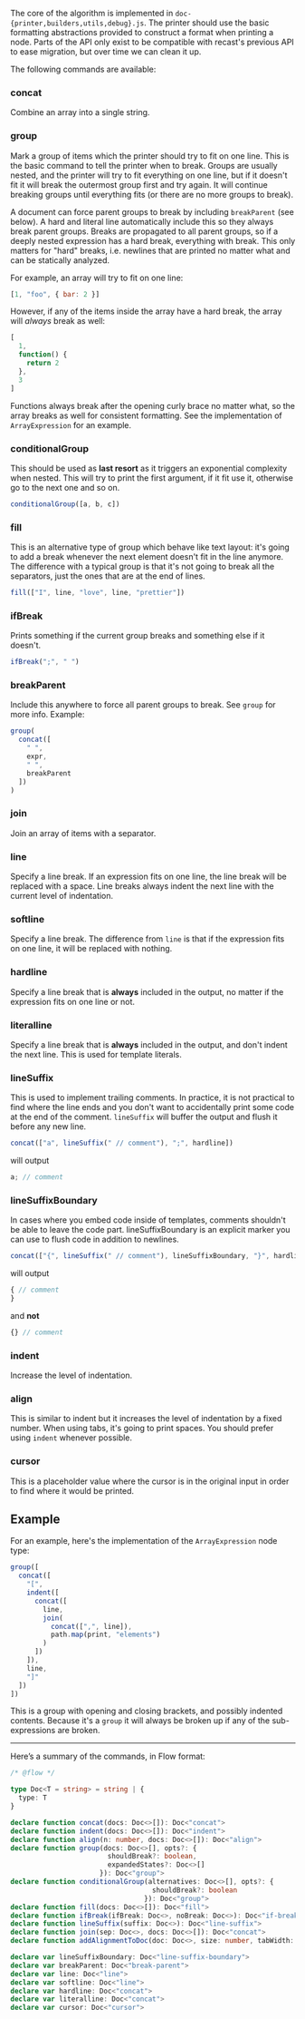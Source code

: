 The core of the algorithm is implemented in `doc-{printer,builders,utils,debug}.js`. The printer should use the basic formatting abstractions provided to construct a format when printing a node. Parts of the API only exist to be compatible with recast's previous API to ease migration, but over time we can clean it up.

The following commands are available:

### concat

Combine an array into a single string.

### group

Mark a group of items which the printer should try to fit on one line. This is the basic command to tell the printer when to break. Groups are usually nested, and the printer will try to fit everything on one line, but if it doesn't fit it will break the outermost group first and try again. It will continue breaking groups until everything fits (or there are no more groups to break).

A document can force parent groups to break by including `breakParent` (see below). A hard and literal line automatically include this so they always break parent groups. Breaks are propagated to all parent groups, so if a deeply nested expression has a hard break, everything with break. This only matters for "hard" breaks, i.e. newlines that are printed no matter what and can be statically analyzed.

For example, an array will try to fit on one line:

<!-- prettier-ignore -->
```js
[1, "foo", { bar: 2 }]
```

However, if any of the items inside the array have a hard break, the array will _always_ break as well:

<!-- prettier-ignore -->
```js
[
  1,
  function() {
    return 2
  },
  3
]
```

Functions always break after the opening curly brace no matter what, so the array breaks as well for consistent formatting. See the implementation of `ArrayExpression` for an example.

### conditionalGroup

This should be used as **last resort** as it triggers an exponential complexity when nested. This will try to print the first argument, if it fit use it, otherwise go to the next one and so on.

<!-- prettier-ignore -->
```js
conditionalGroup([a, b, c])
```

### fill

This is an alternative type of group which behave like text layout: it's going to add a break whenever the next element doesn't fit in the line anymore. The difference with a typical group is that it's not going to break all the separators, just the ones that are at the end of lines.

<!-- prettier-ignore -->
```js
fill(["I", line, "love", line, "prettier"])
```

### ifBreak

Prints something if the current group breaks and something else if it doesn't.

<!-- prettier-ignore -->
```js
ifBreak(";", " ")
```

### breakParent

Include this anywhere to force all parent groups to break. See `group` for more info. Example:

<!-- prettier-ignore -->
```js
group(
  concat([
    " ",
    expr,
    " ",
    breakParent
  ])
)
```

### join

Join an array of items with a separator.

### line

Specify a line break. If an expression fits on one line, the line break will be replaced with a space. Line breaks always indent the next line with the current level of indentation.

### softline

Specify a line break. The difference from `line` is that if the expression fits on one line, it will be replaced with nothing.

### hardline

Specify a line break that is **always** included in the output, no matter if the expression fits on one line or not.

### literalline

Specify a line break that is **always** included in the output, and don't indent the next line. This is used for template literals.

### lineSuffix

This is used to implement trailing comments. In practice, it is not practical to find where the line ends and you don't want to accidentally print some code at the end of the comment. `lineSuffix` will buffer the output and flush it before any new line.

<!-- prettier-ignore -->
```js
concat(["a", lineSuffix(" // comment"), ";", hardline])
```

will output

<!-- prettier-ignore -->
```js
a; // comment
```

### lineSuffixBoundary

In cases where you embed code inside of templates, comments shouldn't be able to leave the code part. lineSuffixBoundary is an explicit marker you can use to flush code in addition to newlines.

<!-- prettier-ignore -->
```js
concat(["{", lineSuffix(" // comment"), lineSuffixBoundary, "}", hardline])
```

will output

<!-- prettier-ignore -->
```js
{ // comment
}
```

and **not**

<!-- prettier-ignore -->
```js
{} // comment
```

### indent

Increase the level of indentation.

### align

This is similar to indent but it increases the level of indentation by a fixed number. When using tabs, it's going to print spaces. You should prefer using `indent` whenever possible.

### cursor

This is a placeholder value where the cursor is in the original input in order to find where it would be printed.

## Example

For an example, here's the implementation of the `ArrayExpression` node type:

<!-- prettier-ignore -->
```js
group([
  concat([
    "[",
    indent([
      concat([
        line,
        join(
          concat([",", line]),
          path.map(print, "elements")
        )
      ])
    ]),
    line,
    "]"
  ])
])
```

This is a group with opening and closing brackets, and possibly indented contents. Because it's a `group` it will always be broken up if any of the sub-expressions are broken.

---

Here’s a summary of the commands, in Flow format:


```ts
/* @flow */

type Doc<T = string> = string | {
  type: T
}

declare function concat(docs: Doc<>[]): Doc<"concat">
declare function indent(docs: Doc<>[]): Doc<"indent">
declare function align(n: number, docs: Doc<>[]): Doc<"align">
declare function group(docs: Doc<>[], opts?: {
                        shouldBreak?: boolean,
                        expandedStates?: Doc<>[]
                      }): Doc<"group">
declare function conditionalGroup(alternatives: Doc<>[], opts?: {
                                   shouldBreak?: boolean
                                 }): Doc<"group">
declare function fill(docs: Doc<>[]): Doc<"fill">
declare function ifBreak(ifBreak: Doc<>, noBreak: Doc<>): Doc<"if-break">
declare function lineSuffix(suffix: Doc<>): Doc<"line-suffix">
declare function join(sep: Doc<>, docs: Doc<>[]): Doc<"concat">
declare function addAlignmentToDoc(doc: Doc<>, size: number, tabWidth: number): Doc<"indent" | "align">

declare var lineSuffixBoundary: Doc<"line-suffix-boundary">
declare var breakParent: Doc<"break-parent">
declare var line: Doc<"line">
declare var softline: Doc<"line">
declare var hardline: Doc<"concat">
declare var literalline: Doc<"concat">
declare var cursor: Doc<"cursor">
```
